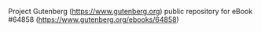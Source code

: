 Project Gutenberg (https://www.gutenberg.org) public repository for
eBook #64858 (https://www.gutenberg.org/ebooks/64858)
